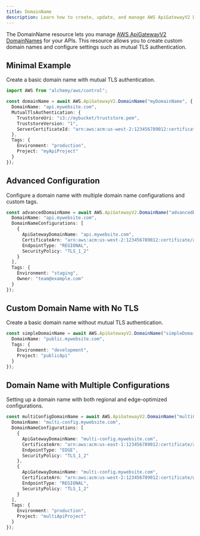 ```yaml
---
title: DomainName
description: Learn how to create, update, and manage AWS ApiGatewayV2 DomainNames using Alchemy Cloud Control.
---
```



The DomainName resource lets you manage [AWS ApiGatewayV2 DomainNames](https://docs.aws.amazon.com/apigatewayv2/latest/userguide/) for your APIs. This resource allows you to create custom domain names and configure settings such as mutual TLS authentication.

## Minimal Example

Create a basic domain name with mutual TLS authentication.

```ts
import AWS from "alchemy/aws/control";

const domainName = await AWS.ApiGatewayV2.DomainName("myDomainName", {
  DomainName: "api.mywebsite.com",
  MutualTlsAuthentication: {
    TruststoreUri: "s3://mybucket/truststore.pem",
    TruststoreVersion: "1",
    ServerCertificateId: "arn:aws:acm:us-west-2:123456789012:certificate/abcd1234-efgh-5678-ijkl-1234567890ab"
  },
  Tags: {
    Environment: "production",
    Project: "myApiProject"
  }
});
```

## Advanced Configuration

Configure a domain name with multiple domain name configurations and custom tags.

```ts
const advancedDomainName = await AWS.ApiGatewayV2.DomainName("advancedDomainName", {
  DomainName: "api.mywebsite.com",
  DomainNameConfigurations: [
    {
      ApiGatewayDomainName: "api.mywebsite.com",
      CertificateArn: "arn:aws:acm:us-west-2:123456789012:certificate/abcd1234-efgh-5678-ijkl-1234567890ab",
      EndpointType: "REGIONAL",
      SecurityPolicy: "TLS_1_2"
    }
  ],
  Tags: {
    Environment: "staging",
    Owner: "team@example.com"
  }
});
```

## Custom Domain Name with No TLS

Create a basic domain name without mutual TLS authentication.

```ts
const simpleDomainName = await AWS.ApiGatewayV2.DomainName("simpleDomainName", {
  DomainName: "public.mywebsite.com",
  Tags: {
    Environment: "development",
    Project: "publicApi"
  }
});
```

## Domain Name with Multiple Configurations

Setting up a domain name with both regional and edge-optimized configurations.

```ts
const multiConfigDomainName = await AWS.ApiGatewayV2.DomainName("multiConfigDomainName", {
  DomainName: "multi-config.mywebsite.com",
  DomainNameConfigurations: [
    {
      ApiGatewayDomainName: "multi-config.mywebsite.com",
      CertificateArn: "arn:aws:acm:us-east-1:123456789012:certificate/abcd1234-efgh-5678-ijkl-1234567890ab",
      EndpointType: "EDGE",
      SecurityPolicy: "TLS_1_2"
    },
    {
      ApiGatewayDomainName: "multi-config.mywebsite.com",
      CertificateArn: "arn:aws:acm:us-west-2:123456789012:certificate/wxyz1234-ijkl-5678-qrst-1234567890ab",
      EndpointType: "REGIONAL",
      SecurityPolicy: "TLS_1_2"
    }
  ],
  Tags: {
    Environment: "production",
    Project: "multiApiProject"
  }
});
```
